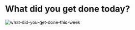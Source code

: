 # What did you get done today?

![what-did-you-get-done-this-week](https://github.com/user-attachments/assets/87567081-240d-4659-994f-a0845cdc0c8d)
